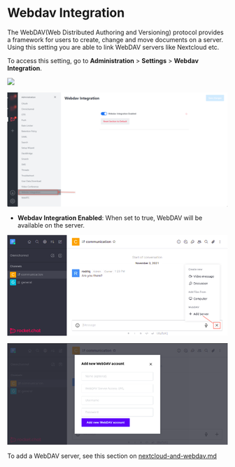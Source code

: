 # Webdav Integration

The WebDAV(Web Distributed Authoring and Versioning) protocol provides a framework for users to create, change and move documents on a server. Using this setting you are able to link WebDAV servers like Nextcloud etc.

To access this setting, go to **Administration** > **Settings** > **Webdav Integration**.

![](<../../../.gitbook/assets/administration >)

![](<../../../.gitbook/assets/image (654) (1).png>)

* **Webdav Integration Enabled**: When set to true, WebDAV will be available on the server.

![](<../../../.gitbook/assets/image (647) (1) (1) (1) (1).png>)

![](<../../../.gitbook/assets/image (668) (1) (1) (1) (1) (1) (1).png>)

To add a WebDAV server, see this section on [nextcloud-and-webdav.md](../admin-panel/integrations/nextcloud-and-webdav.md "mention")

